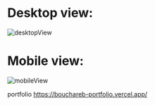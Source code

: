 # Desktop view:
![desktopView](https://user-images.githubusercontent.com/43493764/159096173-cb869302-7877-4689-bb43-c2d6ff7e1f8b.PNG)

# Mobile view:
![mobileView](https://user-images.githubusercontent.com/43493764/159096183-fe6cb64f-88f6-4f73-9130-a28bf334d14d.PNG)

portfolio
https://bouchareb-portfolio.vercel.app/
